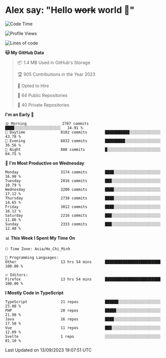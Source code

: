 # Alex say: "Hello ~~work~~ world 🐾"

<!--START_SECTION:waka-->
![Code Time](http://img.shields.io/badge/Code%20Time-927%20hrs%2057%20mins-blue)

![Profile Views](http://img.shields.io/badge/Profile%20Views-7-blue)

![Lines of code](https://img.shields.io/badge/From%20Hello%20World%20I%27ve%20Written-40.2%20million%20lines%20of%20code-blue)

**🐱 My GitHub Data** 

> 📦 1.4 MB Used in GitHub's Storage 
 > 
> 🏆 905 Contributions in the Year 2023
 > 
> 💼 Opted to Hire
 > 
> 📜 64 Public Repositories 
 > 
> 🔑 40 Private Repositories 
 > 
**I'm an Early 🐤** 

```text
🌞 Morning                2787 commits        ████░░░░░░░░░░░░░░░░░░░░░   14.91 % 
🌆 Daytime                8182 commits        ███████████░░░░░░░░░░░░░░   43.78 % 
🌃 Evening                6832 commits        █████████░░░░░░░░░░░░░░░░   36.56 % 
🌙 Night                  888 commits         █░░░░░░░░░░░░░░░░░░░░░░░░   04.75 % 
```
📅 **I'm Most Productive on Wednesday** 

```text
Monday                   3174 commits        ████░░░░░░░░░░░░░░░░░░░░░   16.98 % 
Tuesday                  2016 commits        ███░░░░░░░░░░░░░░░░░░░░░░   10.79 % 
Wednesday                3200 commits        ████░░░░░░░░░░░░░░░░░░░░░   17.12 % 
Thursday                 2738 commits        ████░░░░░░░░░░░░░░░░░░░░░   14.65 % 
Friday                   3012 commits        ████░░░░░░░░░░░░░░░░░░░░░   16.12 % 
Saturday                 2216 commits        ███░░░░░░░░░░░░░░░░░░░░░░   11.86 % 
Sunday                   2333 commits        ███░░░░░░░░░░░░░░░░░░░░░░   12.48 % 
```


📊 **This Week I Spent My Time On** 

```text
🕑︎ Time Zone: Asia/Ho_Chi_Minh

💬 Programming Languages: 
Other                    13 hrs 54 mins      █████████████████████████   100.00 % 

🔥 Editors: 
Firefox                  13 hrs 54 mins      █████████████████████████   100.00 % 
```

**I Mostly Code in TypeScript** 

```text
TypeScript               21 repos            ██████░░░░░░░░░░░░░░░░░░░   23.08 % 
PHP                      20 repos            █████░░░░░░░░░░░░░░░░░░░░   21.98 % 
Java                     16 repos            ████░░░░░░░░░░░░░░░░░░░░░   17.58 % 
Vue                      11 repos            ███░░░░░░░░░░░░░░░░░░░░░░   12.09 % 
Svelte                   1 repo              ░░░░░░░░░░░░░░░░░░░░░░░░░   01.10 % 
```




 Last Updated on 13/09/2023 19:07:51 UTC
<!--END_SECTION:waka-->
